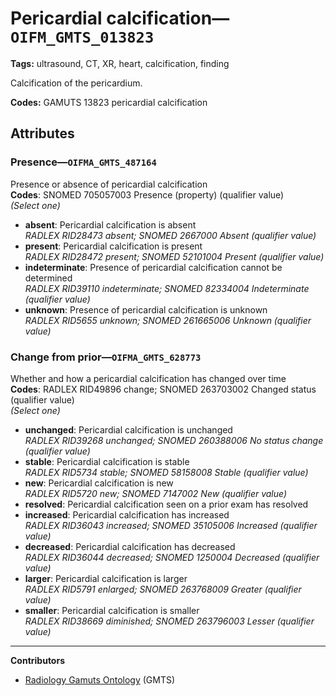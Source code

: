 # Pericardial calcification—`OIFM_GMTS_013823`

**Tags:** ultrasound, CT, XR, heart, calcification, finding

Calcification of the pericardium.

**Codes:** GAMUTS 13823 pericardial calcification

## Attributes

### Presence—`OIFMA_GMTS_487164`

Presence or absence of pericardial calcification  
**Codes**: SNOMED 705057003 Presence (property) (qualifier value)  
*(Select one)*

- **absent**: Pericardial calcification is absent  
_RADLEX RID28473 absent; SNOMED 2667000 Absent (qualifier value)_
- **present**: Pericardial calcification is present  
_RADLEX RID28472 present; SNOMED 52101004 Present (qualifier value)_
- **indeterminate**: Presence of pericardial calcification cannot be determined  
_RADLEX RID39110 indeterminate; SNOMED 82334004 Indeterminate (qualifier value)_
- **unknown**: Presence of pericardial calcification is unknown  
_RADLEX RID5655 unknown; SNOMED 261665006 Unknown (qualifier value)_

### Change from prior—`OIFMA_GMTS_628773`

Whether and how a pericardial calcification has changed over time  
**Codes**: RADLEX RID49896 change; SNOMED 263703002 Changed status (qualifier value)  
*(Select one)*

- **unchanged**: Pericardial calcification is unchanged  
_RADLEX RID39268 unchanged; SNOMED 260388006 No status change (qualifier value)_
- **stable**: Pericardial calcification is stable  
_RADLEX RID5734 stable; SNOMED 58158008 Stable (qualifier value)_
- **new**: Pericardial calcification is new  
_RADLEX RID5720 new; SNOMED 7147002 New (qualifier value)_
- **resolved**: Pericardial calcification seen on a prior exam has resolved  
- **increased**: Pericardial calcification has increased  
_RADLEX RID36043 increased; SNOMED 35105006 Increased (qualifier value)_
- **decreased**: Pericardial calcification has decreased  
_RADLEX RID36044 decreased; SNOMED 1250004 Decreased (qualifier value)_
- **larger**: Pericardial calcification is larger  
_RADLEX RID5791 enlarged; SNOMED 263768009 Greater (qualifier value)_
- **smaller**: Pericardial calcification is smaller  
_RADLEX RID38669 diminished; SNOMED 263796003 Lesser (qualifier value)_

---

**Contributors**

- [Radiology Gamuts Ontology](https://gamuts.net/) (GMTS)